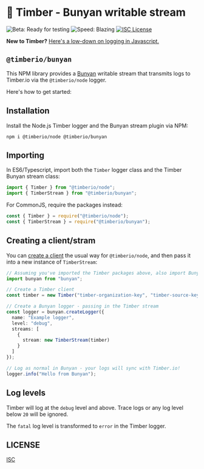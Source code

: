 # 🌲 Timber - Bunyan writable stream

![Beta: Ready for testing](https://img.shields.io/badge/early_release-beta-green.svg)
![Speed: Blazing](https://img.shields.io/badge/speed-blazing%20%F0%9F%94%A5-brightgreen.svg)
[![ISC License](https://img.shields.io/badge/license-ISC-ff69b4.svg)](LICENSE.md)

**New to Timber?** [Here's a low-down on logging in Javascript.](https://github.com/timberio/timber-js)

## `@timberio/bunyan`

This NPM library provides a [Bunyan](https://github.com/trentm/node-bunyan) writable stream that transmits logs to Timber.io via the `@timberio/node` logger.

Here's how to get started:

## Installation

Install the Node.js Timber logger and the Bunyan stream plugin via NPM:

```
npm i @timberio/node @timberio/bunyan
```

## Importing

In ES6/Typescript, import both the `Timber` logger class and the Timber Bunyan stream class:

```typescript
import { Timber } from "@timberio/node";
import { TimberStream } from "@timberio/bunyan";
```

For CommonJS, require the packages instead:

```js
const { Timber } = require("@timberio/node");
const { TimberStream } = require("@timberio/bunyan");
```

## Creating a client/stram

You can [create a client](https://github.com/timberio/timber-js/tree/master/packages/node#creating-a-client) the usual way for `@timberio/node`, and then pass it into a new instance of `TimberStream`:

```typescript
// Assuming you've imported the Timber packages above, also import Bunyan...
import bunyan from "bunyan";

// Create a Timber client
const timber = new Timber("timber-organization-key", "timber-source-key");

// Create a Bunyan logger - passing in the Timber stream
const logger = bunyan.createLogger({
  name: "Example logger",
  level: "debug",
  streams: [
    {
      stream: new TimberStream(timber)
    }
  ]
});

// Log as normal in Bunyan - your logs will sync with Timber.io!
logger.info("Hello from Bunyan");
```

## Log levels

Timber will log at the `debug` level and above. Trace logs or any log level below `20` will be ignored.

The `fatal` log level is transformed to `error` in the Timber logger.

## LICENSE

[ISC](LICENSE.md)
